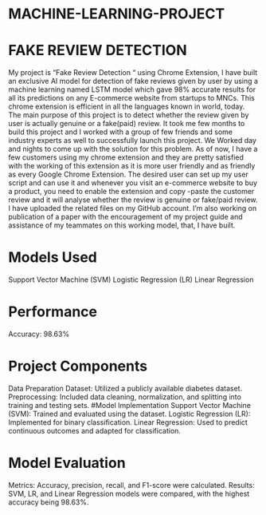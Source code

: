 # MACHINE-LEARNING-PROJECT
 # FAKE REVIEW DETECTION
My project is “Fake Review Detection “ using Chrome Extension, I have built an exclusive AI model for detection of fake reviews given by user by using a machine learning named LSTM model which gave 98% accurate results for all its predictions on any E-commerce website from startups to MNCs. This chrome extension is efficient in all the languages known in world, today. The main purpose of this project is to detect whether the review given by user is actually genuine or a fake(paid) review. It took me few months to build this project and I worked with a group of few friends and some industry experts as well to successfully launch this project. We Worked day and nights to come up with the solution for this problem. As of now, I have a few customers using my chrome extension and they are pretty satisfied with the working of this extension as it is more user friendly and as friendly as every Google Chrome Extension. The desired user can set up my user script and can use it and whenever you visit an e-commerce website to buy a product, you need to enable the extension and copy -paste the customer review and it will analyse whether the review is genuine or fake/paid review. I have uploaded the related files on my GitHub account.
I’m also working on publication of a paper with the encouragement of my project guide and assistance of my teammates on this working model, that, I have built.




# Models Used
Support Vector Machine (SVM)
Logistic Regression (LR)
Linear Regression
 # Performance
Accuracy: 98.63%
# Project Components
Data Preparation
Dataset: Utilized a publicly available diabetes dataset.
Preprocessing: Included data cleaning, normalization, and splitting into training and testing sets.
 #Model Implementation
Support Vector Machine (SVM): Trained and evaluated using the dataset.
Logistic Regression (LR): Implemented for binary classification.
Linear Regression: Used to predict continuous outcomes and adapted for classification.
 # Model Evaluation
Metrics: Accuracy, precision, recall, and F1-score were calculated.
Results: SVM, LR, and Linear Regression models were compared, with the highest accuracy being 98.63%.
